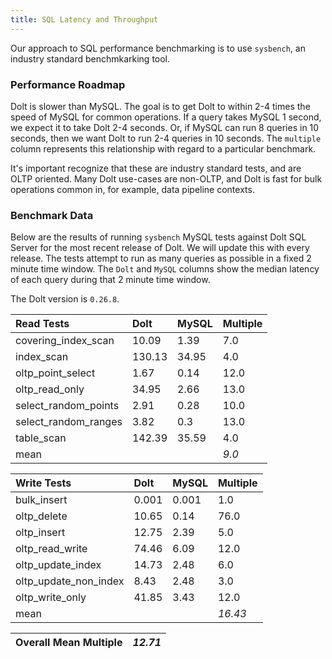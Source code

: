```yaml
---
title: SQL Latency and Throughput
---
```


Our approach to SQL performance benchmarking is to use `sysbench`, an
industry standard benchmkarking tool.

### Performance Roadmap

Dolt is slower than MySQL. The goal is to get Dolt to within 2-4 times
the speed of MySQL for common operations. If a query takes MySQL 1
second, we expect it to take Dolt 2-4 seconds. Or, if MySQL can run 8
queries in 10 seconds, then we want Dolt to run 2-4 queries in 10
seconds. The `multiple` column represents this relationship with
regard to a particular benchmark.

It's important recognize that these are industry standard tests, and
are OLTP oriented. Many Dolt use-cases are non-OLTP, and Dolt is fast
for bulk operations common in, for example, data pipeline contexts.

### Benchmark Data

Below are the results of running `sysbench` MySQL tests against Dolt
SQL Server for the most recent release of Dolt. We will update this
with every release. The tests attempt to run as many queries as
possible in a fixed 2 minute time window. The `Dolt` and `MySQL`
columns show the median latency of each query during that 2 minute
time window.

The Dolt version is `0.26.8`.

| Read Tests | Dolt | MySQL | Multiple |
| :--- | :--- | :--- | :--- |
| covering\_index\_scan | 10.09 | 1.39 | 7.0 |
| index\_scan | 130.13 | 34.95 | 4.0 |
| oltp\_point\_select | 1.67 | 0.14 | 12.0 |
| oltp\_read\_only | 34.95 | 2.66 | 13.0 |
| select\_random\_points | 2.91 | 0.28 | 10.0 |
| select\_random\_ranges | 3.82 | 0.3 | 13.0 |
| table\_scan | 142.39 | 35.59 | 4.0 |
| mean |  |  | _9.0_ |

| Write Tests | Dolt | MySQL | Multiple |
| :--- | :--- | :--- | :--- |
| bulk\_insert | 0.001 | 0.001 | 1.0 |
| oltp\_delete | 10.65 | 0.14 | 76.0 |
| oltp\_insert | 12.75 | 2.39 | 5.0 |
| oltp\_read\_write | 74.46 | 6.09 | 12.0 |
| oltp\_update\_index | 14.73 | 2.48 | 6.0 |
| oltp\_update\_non\_index | 8.43 | 2.48 | 3.0 |
| oltp\_write\_only | 41.85 | 3.43 | 12.0 |
| mean |  |  | _16.43_ |

| Overall Mean Multiple | _12.71_ |
| :--- | :--- |
<br/>
